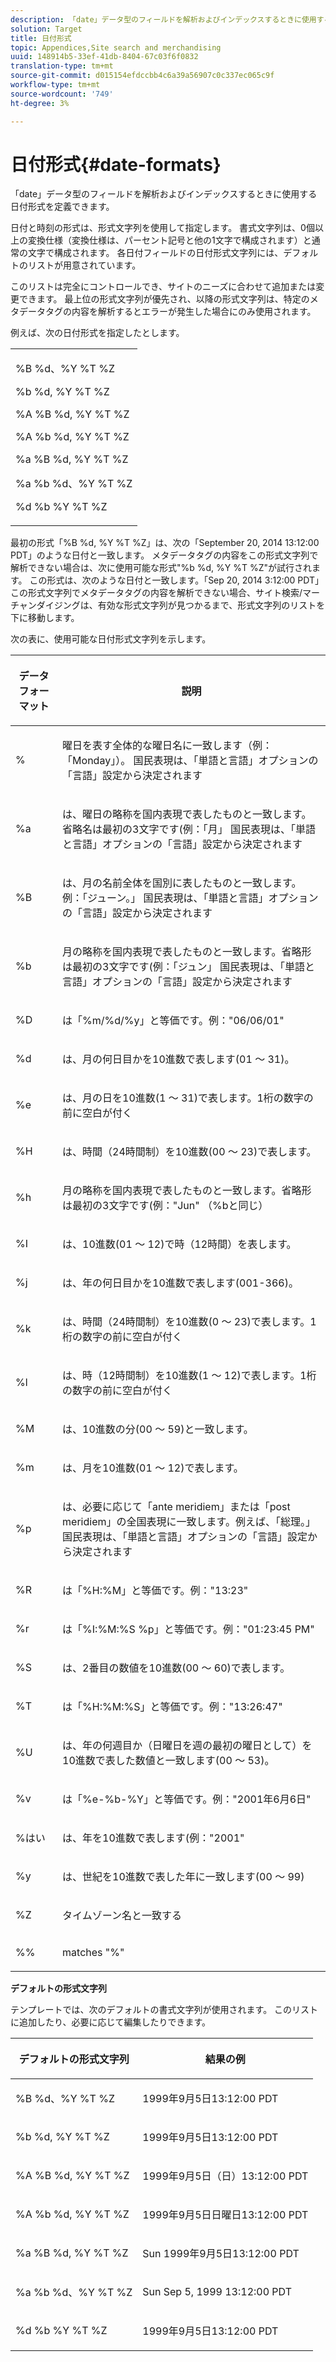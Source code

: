 ```yaml
---
description: 「date」データ型のフィールドを解析およびインデックスするときに使用する日付形式を定義できます。
solution: Target
title: 日付形式
topic: Appendices,Site search and merchandising
uuid: 148914b5-33ef-41db-8404-67c03f6f0832
translation-type: tm+mt
source-git-commit: d015154efdccbb4c6a39a56907c0c337ec065c9f
workflow-type: tm+mt
source-wordcount: '749'
ht-degree: 3%

---
```



# 日付形式{#date-formats}

「date」データ型のフィールドを解析およびインデックスするときに使用する日付形式を定義できます。

日付と時刻の形式は、形式文字列を使用して指定します。 書式文字列は、0個以上の変換仕様（変換仕様は、パーセント記号と他の1文字で構成されます）と通常の文字で構成されます。 各日付フィールドの日付形式文字列には、デフォルトのリストが用意されています。

このリストは完全にコントロールでき、サイトのニーズに合わせて追加または変更できます。 最上位の形式文字列が優先され、以降の形式文字列は、特定のメタデータタグの内容を解析するとエラーが発生した場合にのみ使用されます。

例えば、次の日付形式を指定したとします。

<table> 
 <tbody> 
  <tr> 
   <td colname="col1"> <p>%B %d、%Y %T %Z </p> <p>%b %d, %Y %T %Z </p> <p>%A %B %d, %Y %T %Z </p> <p>%A %b %d, %Y %T %Z </p> <p>%a %B %d, %Y %T %Z </p> <p>%a %b %d、%Y %T %Z </p> <p>%d %b %Y %T %Z </p> </td> 
  </tr> 
 </tbody> 
</table>

最初の形式「%B %d, %Y %T %Z」は、次の「September 20, 2014 13:12:00 PDT」のような日付と一致します。 メタデータタグの内容をこの形式文字列で解析できない場合は、次に使用可能な形式&quot;%b %d, %Y %T %Z&quot;が試行されます。 この形式は、次のような日付と一致します。「Sep 20, 2014 3:12:00 PDT」 この形式文字列でメタデータタグの内容を解析できない場合、サイト検索/マーチャンダイジングは、有効な形式文字列が見つかるまで、形式文字列のリストを下に移動します。

次の表に、使用可能な日付形式文字列を示します。

<table> 
 <thead> 
  <tr> 
   <th colname="col1" class="entry"> <p>データフォーマット </p> </th> 
   <th colname="col2" class="entry"> <p>説明 </p> </th> 
  </tr> 
 </thead>
 <tbody> 
  <tr> 
   <td colname="col1"> <p>% </p> </td> 
   <td colname="col2"> <p>曜日を表す全体的な曜日名に一致します（例：「Monday」）。 国民表現は、「単語と言語」オプションの「言語」設定から決定されます </p> </td> 
  </tr> 
  <tr> 
   <td colname="col1"> <p>%a </p> </td> 
   <td colname="col2"> <p> は、曜日の略称を国内表現で表したものと一致します。省略名は最初の3文字です(例：「月」 国民表現は、「単語と言語」オプションの「言語」設定から決定されます </p> </td> 
  </tr> 
  <tr> 
   <td colname="col1"> <p>%B </p> </td> 
   <td colname="col2"> <p> は、月の名前全体を国別に表したものと一致します。例：「ジューン。」 国民表現は、「単語と言語」オプションの「言語」設定から決定されます </p> </td> 
  </tr> 
  <tr> 
   <td colname="col1"> <p>%b </p> </td> 
   <td colname="col2"> <p> 月の略称を国内表現で表したものと一致します。省略形は最初の3文字です(例：「ジュン」 国民表現は、「単語と言語」オプションの「言語」設定から決定されます </p> </td> 
  </tr> 
  <tr> 
   <td colname="col1"> <p>%D </p> </td> 
   <td colname="col2"> <p> は「%m/%d/%y」と等価です。例："06/06/01" </p> </td> 
  </tr> 
  <tr> 
   <td colname="col1"> <p>%d </p> </td> 
   <td colname="col2"> <p> は、月の何日目かを10進数で表します(01 ～ 31)。 </p> </td> 
  </tr> 
  <tr> 
   <td colname="col1"> <p>%e </p> </td> 
   <td colname="col2"> <p> は、月の日を10進数(1 ～ 31)で表します。1桁の数字の前に空白が付く </p> </td> 
  </tr> 
  <tr> 
   <td colname="col1"> <p>%H </p> </td> 
   <td colname="col2"> <p> は、時間（24時間制）を10進数(00 ～ 23)で表します。 </p> </td> 
  </tr> 
  <tr> 
   <td colname="col1"> <p>%h </p> </td> 
   <td colname="col2"> <p> 月の略称を国内表現で表したものと一致します。省略形は最初の3文字です(例："Jun" （%bと同じ） </p> </td> 
  </tr> 
  <tr> 
   <td colname="col1"> <p>%I </p> </td> 
   <td colname="col2"> <p> は、10進数(01 ～ 12)で時（12時間）を表します。 </p> </td> 
  </tr> 
  <tr> 
   <td colname="col1"> <p>%j </p> </td> 
   <td colname="col2"> <p> は、年の何日目かを10進数で表します(001-366)。 </p> </td> 
  </tr> 
  <tr> 
   <td colname="col1"> <p>%k </p> </td> 
   <td colname="col2"> <p> は、時間（24時間制）を10進数(0 ～ 23)で表します。1桁の数字の前に空白が付く </p> </td> 
  </tr> 
  <tr> 
   <td colname="col1"> <p>%l </p> </td> 
   <td colname="col2"> <p> は、時（12時間制）を10進数(1 ～ 12)で表します。1桁の数字の前に空白が付く </p> </td> 
  </tr> 
  <tr> 
   <td colname="col1"> <p>%M </p> </td> 
   <td colname="col2"> <p> は、10進数の分(00 ～ 59)と一致します。 </p> </td> 
  </tr> 
  <tr> 
   <td colname="col1"> <p>%m </p> </td> 
   <td colname="col2"> <p> は、月を10進数(01 ～ 12)で表します。 </p> </td> 
  </tr> 
  <tr> 
   <td colname="col1"> <p>%p </p> </td> 
   <td colname="col2"> <p> は、必要に応じて「ante meridiem」または「post meridiem」の全国表現に一致します。例えば、「総理。」 国民表現は、「単語と言語」オプションの「言語」設定から決定されます </p> </td> 
  </tr> 
  <tr> 
   <td colname="col1"> <p>%R </p> </td> 
   <td colname="col2"> <p> は「%H:%M」と等価です。例："13:23" </p> </td> 
  </tr> 
  <tr> 
   <td colname="col1"> <p>%r </p> </td> 
   <td colname="col2"> <p> は「%I:%M:%S %p」と等価です。例："01:23:45 PM" </p> </td> 
  </tr> 
  <tr> 
   <td colname="col1"> <p>%S </p> </td> 
   <td colname="col2"> <p> は、2番目の数値を10進数(00 ～ 60)で表します。 </p> </td> 
  </tr> 
  <tr> 
   <td colname="col1"> <p>%T </p> </td> 
   <td colname="col2"> <p> は「%H:%M:%S」と等価です。例："13:26:47" </p> </td> 
  </tr> 
  <tr> 
   <td colname="col1"> <p>%U </p> </td> 
   <td colname="col2"> <p> は、年の何週目か（日曜日を週の最初の曜日として）を10進数で表した数値と一致します(00 ～ 53)。 </p> </td> 
  </tr> 
  <tr> 
   <td colname="col1"> <p>%v </p> </td> 
   <td colname="col2"> <p> は「%e-%b-%Y」と等価です。例："2001年6月6日" </p> </td> 
  </tr> 
  <tr> 
   <td colname="col1"> <p>%はい </p> </td> 
   <td colname="col2"> <p> は、年を10進数で表します(例："2001" </p> </td> 
  </tr> 
  <tr> 
   <td colname="col1"> <p>%y </p> </td> 
   <td colname="col2"> <p> は、世紀を10進数で表した年に一致します(00 ～ 99) </p> </td> 
  </tr> 
  <tr> 
   <td colname="col1"> <p>%Z </p> </td> 
   <td colname="col2"> <p> タイムゾーン名と一致する </p> </td> 
  </tr> 
  <tr> 
   <td colname="col1"> <p>%% </p> </td> 
   <td colname="col2"> <p> matches "%" </p> </td> 
  </tr> 
 </tbody> 
</table>

**デフォルトの形式文字列**

テンプレートでは、次のデフォルトの書式文字列が使用されます。 このリストに追加したり、必要に応じて編集したりできます。

<table> 
 <thead> 
  <tr> 
   <th colname="col1" class="entry"> <p>デフォルトの形式文字列 </p> </th> 
   <th colname="col2" class="entry"> <p>結果の例 </p> </th> 
  </tr> 
 </thead>
 <tbody> 
  <tr> 
   <td colname="col1"> <p>%B %d、%Y %T %Z </p> </td> 
   <td colname="col2"> <p> 1999年9月5日13:12:00 PDT </p> </td> 
  </tr> 
  <tr> 
   <td colname="col1"> <p>%b %d, %Y %T %Z </p> </td> 
   <td colname="col2"> <p> 1999年9月5日13:12:00 PDT </p> </td> 
  </tr> 
  <tr> 
   <td colname="col1"> <p>%A %B %d, %Y %T %Z </p> </td> 
   <td colname="col2"> <p> 1999年9月5日（日）13:12:00 PDT </p> </td> 
  </tr> 
  <tr> 
   <td colname="col1"> <p>%A %b %d, %Y %T %Z </p> </td> 
   <td colname="col2"> <p> 1999年9月5日日曜日13:12:00 PDT </p> </td> 
  </tr> 
  <tr> 
   <td colname="col1"> <p>%a %B %d, %Y %T %Z </p> </td> 
   <td colname="col2"> <p> Sun 1999年9月5日13:12:00 PDT </p> </td> 
  </tr> 
  <tr> 
   <td colname="col1"> <p>%a %b %d、%Y %T %Z </p> </td> 
   <td colname="col2"> <p> Sun Sep 5, 1999 13:12:00 PDT </p> </td> 
  </tr> 
  <tr> 
   <td colname="col1"> <p>%d %b %Y %T %Z </p> </td> 
   <td colname="col2"> <p> 1999年9月5日13:12:00 PDT </p> </td> 
  </tr> 
 </tbody> 
</table>

